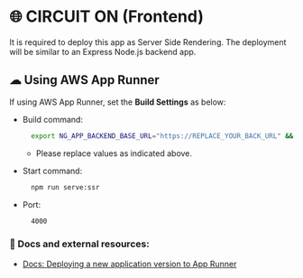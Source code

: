 # 🌐 CIRCUIT ON (Frontend)

It is required to deploy this app as Server Side Rendering.
The deployment will be similar to an Express Node.js backend app.

## ☁ Using AWS App Runner

If using AWS App Runner, set the **Build Settings** as below:

- Build command:

  ```bash
    export NG_APP_BACKEND_BASE_URL="https://REPLACE_YOUR_BACK_URL" && export NG_APP_IMAGE_CATEGORIES="CrossFit,Zumba,Private Session,Other" && export NG_APP_OKTA_ISSUER="https://dev-REPLACE.okta.com/oauth2/default" && export NG_APP_OKTA_CLIENT_ID="REPLACE" && export NG_APP_OKTA_REDIRECT_URI="https://REPLACE_YOUR_FRONT_URL/login/callback" && export NG_APP_VIEW_PAGE_FUTURE_ITEMS="4" && export NG_APP_LIST_PAGE_FUTURE_ITEMS="15" && export NG_APP_SCHEDULES_LIST_DISPLAY_ONLY_FUTURE="false" && npm install && npm run build:ssr
  ```
  - Please replace values as indicated above.

- Start command:

  ```bash
    npm run serve:ssr
  ```

- Port:

  ```bash
    4000
  ```

### 📝 Docs and external resources:

- [Docs: Deploying a new application version to App Runner](https://docs.aws.amazon.com/apprunner/latest/dg/manage-deploy.html)
